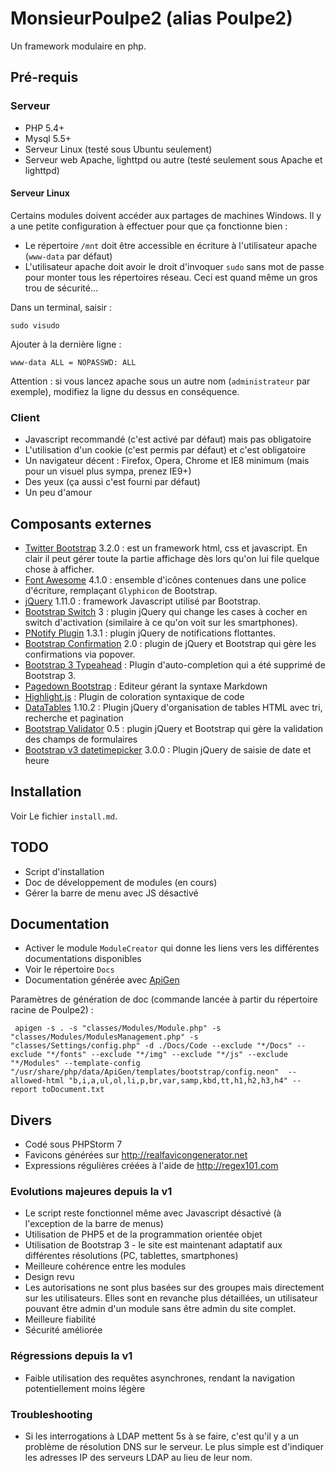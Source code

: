 MonsieurPoulpe2 (alias Poulpe2)
===============================

Un framework modulaire en php.

## Pré-requis

### Serveur

- PHP 5.4+
- Mysql 5.5+
- Serveur Linux (testé sous Ubuntu seulement)
- Serveur web Apache, lighttpd ou autre (testé seulement sous Apache et lighttpd)

#### Serveur Linux

Certains modules doivent accéder aux partages de machines Windows. Il y a une petite configuration à effectuer pour que ça fonctionne bien :

- Le répertoire `/mnt` doit être accessible en écriture à l'utilisateur apache (`www-data` par défaut)
- L'utilisateur apache doit avoir le droit d'invoquer `sudo` sans mot de passe pour monter tous les répertoires réseau. Ceci est quand même un gros trou de sécurité...

Dans un terminal, saisir :

    sudo visudo

Ajouter à la dernière ligne :

    www-data ALL = NOPASSWD: ALL

Attention : si vous lancez apache sous un autre nom (`administrateur` par exemple), modifiez la ligne du dessus en conséquence.

### Client

- Javascript recommandé (c'est activé par défaut) mais pas obligatoire
- L'utilisation d'un cookie (c'est permis par défaut) et c'est obligatoire
- Un navigateur décent : Firefox, Opera, Chrome et IE8 minimum (mais pour un visuel plus sympa, prenez IE9+)
- Des yeux (ça aussi c'est fourni par défaut)
- Un peu d'amour

## Composants externes

- [Twitter Bootstrap](http://getbootstrap.com) 3.2.0 : est un framework html, css et javascript. En clair il peut gérer toute la partie affichage dès lors qu'on lui file quelque chose à afficher.
- [Font Awesome](http://fortawesome.github.io/Font-Awesome/) 4.1.0 : ensemble d'icônes contenues dans une police d'écriture, remplaçant `Glyphicon` de Bootstrap.
- [jQuery](http://jquery.com) 1.11.0 : framework Javascript utilisé par Bootstrap.
- [Bootstrap Switch](http://www.bootstrap-switch.org) 3 : plugin jQuery qui change les cases à cocher en switch d'activation (similaire à ce qu'on voit sur les smartphones).
- [PNotify Plugin](http://sciactive.com/pnotify/) 1.3.1 : plugin jQuery de notifications flottantes.
- [Bootstrap Confirmation](https://github.com/mistic100/Bootstrap-Confirmation) 2.0 : plugin de jQuery et Bootstrap qui gère les confirmations via popover.
- [Bootstrap 3 Typeahead](https://github.com/bassjobsen/Bootstrap-3-Typeahead) : Plugin d'auto-completion qui a été supprimé de Bootstrap 3.
- [Pagedown Bootstrap](http://kevin.oconnor.mp/pagedown-bootstrap) : Editeur gérant la syntaxe Markdown
- [Highlight.js](http://highlightjs.org) : Plugin de coloration syntaxique de code
- [DataTables](http://datatables.net) 1.10.2 : Plugin jQuery d'organisation de tables HTML avec tri, recherche et pagination
- [Bootstrap Validator](https://github.com/1000hz/bootstrap-validator) 0.5 : plugin jQuery et Bootstrap qui gère la validation des champs de formulaires
- [Bootstrap v3 datetimepicker](https://github.com/Eonasdan/bootstrap-datetimepicker) 3.0.0 : Plugin jQuery de saisie de date et heure

## Installation

Voir Le fichier `install.md`.

## TODO

- Script d'installation
- Doc de développement de modules (en cours)
- Gérer la barre de menu avec JS désactivé

## Documentation

- Activer le module `ModuleCreator` qui donne les liens vers les différentes documentations disponibles
- Voir le répertoire `Docs`
- Documentation générée avec [ApiGen](http://apigen.org)

Paramètres de génération de doc (commande lancée à partir du répertoire racine de Poulpe2) :

     apigen -s . -s "classes/Modules/Module.php" -s "classes/Modules/ModulesManagement.php" -s "classes/Settings/config.php" -d ./Docs/Code --exclude "*/Docs" --exclude "*/fonts" --exclude "*/img" --exclude "*/js" --exclude "*/Modules" --template-config "/usr/share/php/data/ApiGen/templates/bootstrap/config.neon"  --allowed-html "b,i,a,ul,ol,li,p,br,var,samp,kbd,tt,h1,h2,h3,h4" --report toDocument.txt

## Divers

- Codé sous PHPStorm 7
- Favicons générées sur <http://realfavicongenerator.net>
- Expressions régulières créées à l'aide de <http://regex101.com>

### Evolutions majeures depuis la v1

- Le script reste fonctionnel même avec Javascript désactivé (à l'exception de la barre de menus)
- Utilisation de PHP5 et de la programmation orientée objet
- Utilisation de Bootstrap 3 - le site est maintenant adaptatif aux différentes résolutions (PC, tablettes, smartphones)
- Meilleure cohérence entre les modules
- Design revu
- Les autorisations ne sont plus basées sur des groupes mais directement sur les utilisateurs. Elles sont en revanche plus détaillées, un utilisateur pouvant être admin d'un module sans être admin du site complet.
- Meilleure fiabilité
- Sécurité améliorée

### Régressions depuis la v1

- Faible utilisation des requêtes asynchrones, rendant la navigation potentiellement moins légère

### Troubleshooting

- Si les interrogations à LDAP mettent 5s à se faire, c'est qu'il y a un problème de résolution DNS sur le serveur. Le plus simple est d'indiquer les adresses IP des serveurs LDAP au lieu de leur nom.